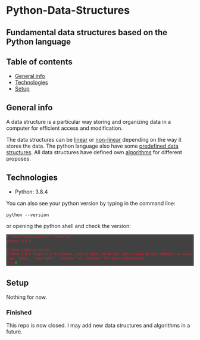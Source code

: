 # Python-Data-Structures

## Fundamental data structures based on the Python language

## Table of contents
* [General info](#general-info)
* [Technologies](#technologies)
* [Setup](#setup)

## General info
A data structure is a particular way storing and organizing data in a computer for efficient access and modification.

The data structures can be [linear](https://github.com/Adri-md-1208/Python-Data-Structures/tree/master/Linear%20Structures) or [non-linear](https://github.com/Adri-md-1208/Python-Data-Structures/tree/master/Non-Linear%20Structures) depending on the way it stores the data. The python language also have some [predefined data structures](hhttps://github.com/Adri-md-1208/Python-Data-Structures/tree/master/Linear%20Structures/Predefined%20Structures).
All data structures have defined own [algorithms](https://github.com/Adri-md-1208/Python-Data-Structures/tree/master/Algorithms) for different proposes.

## Technologies
* Python: 3.8.4

You can also see your python version by typing in the command line:
````
python --version
```` 
or opening the python shell and check the version:

![Version](./tools/images/version.PNG)

## Setup
Nothing for now.

### Finished
This repo is now closed. I may add new data structures and algorithms in a future.
